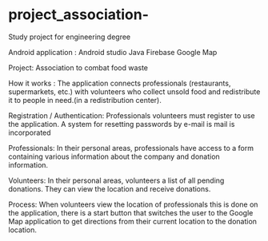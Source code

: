 # project_association-
Study project for engineering degree

Android application : 
  Android studio 
  Java
  Firebase 
  Google Map 

Project: Association to combat food waste

How it works : The application connects professionals (restaurants, supermarkets, etc.) with volunteers who collect unsold food and redistribute it to people in need.(in a redistribution center).

Registration / Authentication: 
Professionals volunteers must register to use the application.
A system for resetting passwords by e-mail is mail is incorporated

Professionals: 
In their personal areas, professionals have access to a form containing various information about the company and donation information.

Volunteers: 
In their personal areas, volunteers a list of all pending donations.
They can view the location and receive donations.

Process: 
When volunteers view the location of professionals this is done on the application, there is a start button that switches the user to the Google Map application to get directions from their current location to the donation location.
